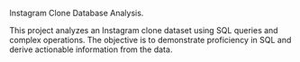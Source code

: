 Instagram Clone Database Analysis.

This project analyzes an Instagram clone dataset using SQL queries and complex operations. 
The objective is to demonstrate proficiency in SQL and derive actionable information from the data.
